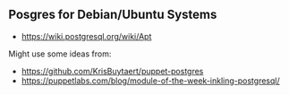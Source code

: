 ## Posgres for Debian/Ubuntu Systems

  - https://wiki.postgresql.org/wiki/Apt


Might use some ideas from:
  - https://github.com/KrisBuytaert/puppet-postgres
  - https://puppetlabs.com/blog/module-of-the-week-inkling-postgresql/